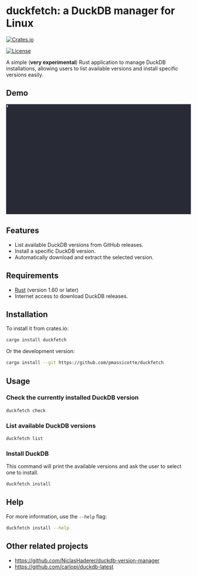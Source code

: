 # duckfetch: a DuckDB manager for Linux

[![Crates.io](https://img.shields.io/crates/v/duckfetch)](https://crates.io/crates/duckfetch)

[![License](https://img.shields.io/badge/license-Apache%202.0%20%7C%20MIT-blue.svg)](https://opensource.org/licenses/Apache-2.0)

A simple (**very experimental**) Rust application to manage DuckDB installations, allowing users to list available versions and install specific versions easily.

## Demo

![Demo](./assets/demo.gif)

## Features

- List available DuckDB versions from GitHub releases.
- Install a specific DuckDB version.
- Automatically download and extract the selected version.

## Requirements

- [Rust](https://www.rust-lang.org/tools/install) (version 1.60 or later)
- Internet access to download DuckDB releases.

## Installation

To install it from crates.io:

```bash
cargo install duckfetch
```

Or the development version:

```bash
cargo install --git https://github.com/pmassicotte/duckfetch
```

## Usage

### Check the currently installed DuckDB version

```bash
duckfetch check
```

### List available DuckDB versions

```bash
duckfetch list
```

### Install DuckDB

This command will print the available versions and ask the user to select one to install.

```bash
duckfetch install
```

## Help

For more information, use the `--help` flag:

```bash
duckfetch install --help
```

## Other related projects

- https://github.com/NiclasHaderer/duckdb-version-manager
- https://github.com/carlopi/duckdb-latest
